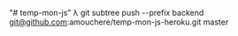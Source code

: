 "# temp-mon-js" 
λ git subtree push --prefix backend git@github.com:amouchere/temp-mon-js-heroku.git master